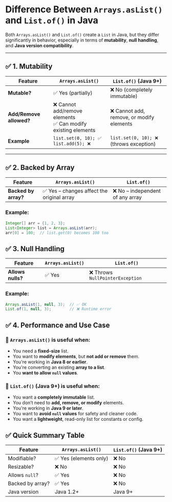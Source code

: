 # Difference Between `Arrays.asList()` and `List.of()` in Java

Both `Arrays.asList()` and `List.of()` create a `List` in Java, but they differ significantly in behavior, especially in terms of **mutability**, **null handling**, and **Java version compatibility**.

---

## ✅ 1. Mutability

| Feature               | `Arrays.asList()`                          | `List.of()` (Java 9+)                         |
|-----------------------|--------------------------------------------|-----------------------------------------------|
| **Mutable?**           | ✅ Yes (partially)                          | ❌ No (completely immutable)                   |
| **Add/Remove allowed?**| ❌ Cannot add/remove elements <br>✅ Can modify existing elements | ❌ Cannot add, remove, or modify elements |
| **Example**            | `list.set(0, 10); ✅`<br>`list.add(5); ❌`  | `list.set(0, 10); ❌` (throws exception)       |

---

## ✅ 2. Backed by Array

| Feature               | `Arrays.asList()`                          | `List.of()`                                   |
|-----------------------|--------------------------------------------|-----------------------------------------------|
| **Backed by array?**   | ✅ Yes – changes affect the original array | ❌ No – independent of any array              |

### Example:
```java
Integer[] arr = {1, 2, 3};
List<Integer> list = Arrays.asList(arr);
arr[0] = 100;  // list.get(0) becomes 100 too
```

## ✅ 3. Null Handling

| Feature               | `Arrays.asList()`                          | `List.of()`                                   |
|-----------------------|--------------------------------------------|-----------------------------------------------|
| **Allows nulls?**      | ✅ Yes                                     | ❌ Throws `NullPointerException`              |

### Example:
```java
Arrays.asList(1, null, 3);  // ✅ OK
List.of(1, null, 3);        // ❌ Runtime error
```

## ✅ 4. Performance and Use Case

### 🔹 `Arrays.asList()` is useful when:
- You need a **fixed-size** list.
- You want to **modify elements**, but **not add or remove** them.
- You're working in **Java 8 or earlier**.
- You're converting an existing **array to a list**.
- You **want to allow `null` values**.

### 🔹 `List.of()` (Java 9+) is useful when:
- You want a **completely immutable** list.
- You don’t need to **add, remove, or modify** elements.
- You're working in **Java 9 or later**.
- You want to **avoid `null` values** for safety and cleaner code.
- You want a **lightweight**, read-only list for constants or config.

## ✅ Quick Summary Table

| Feature              | `Arrays.asList()`        | `List.of()` (Java 9+)       |
|----------------------|--------------------------|------------------------------|
| Modifiable?          | ✅ Yes (elements only)    | ❌ No                        |
| Resizable?           | ❌ No                    | ❌ No                        |
| Allows `null`?       | ✅ Yes                   | ❌ No                        |
| Backed by array?     | ✅ Yes                   | ❌ No                        |
| Java version         | Java 1.2+               | Java 9+                     |

